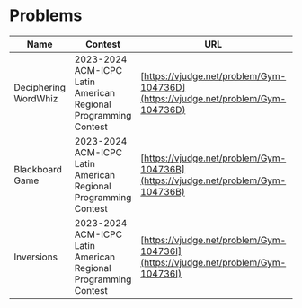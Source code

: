 # Problems

| Name | Contest | URL | solution |
| ---- | ------- | --- | -------- |
| Deciphering WordWhiz | 2023-2024 ACM-ICPC Latin American Regional Programming Contest | [https://vjudge.net/problem/Gym-104736D](https://vjudge.net/problem/Gym-104736D) | [Deciphering_WordWhiz.cpp](./2024_icpc_latin_america_regional/Deciphering_WordWhiz.cpp) |
| Blackboard Game | 2023-2024 ACM-ICPC Latin American Regional Programming Contest | [https://vjudge.net/problem/Gym-104736B](https://vjudge.net/problem/Gym-104736B) | [Blackboard_Game.cpp](./2024_icpc_latin_america_regional/Blackboard_Game.cpp) |
| Inversions | 2023-2024 ACM-ICPC Latin American Regional Programming Contest | [https://vjudge.net/problem/Gym-104736I](https://vjudge.net/problem/Gym-104736I) | [Inversions.py](./2024_icpc_latin_america_regional/Inversions.py) |

